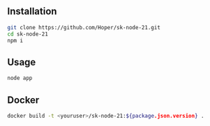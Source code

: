 ## Installation
```sh
git clone https://github.com/Hoper/sk-node-21.git
cd sk-node-21
npm i
```
## Usage

```sh
node app
```
## Docker

```sh
docker build -t <youruser>/sk-node-21:${package.json.version} .
```
